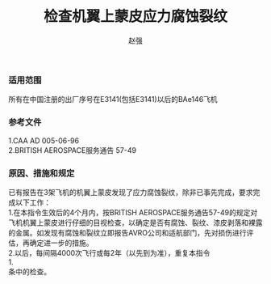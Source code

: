 ﻿---
amendno: 39-1701  
cadno: CAD1996-B146-06  
title: 检查机翼上蒙皮应力腐蚀裂纹  
publishdate: 1996-08-27  
effdate: 1996-09-01  
acmodels: ["B146"]  
tags: []  
engs: []  
pns: []  
mfrs: ["英宇航"]  
admins: 民航总局  
author: 赵强  
---
  
### 适用范围  
所有在中国注册的出厂序号在E3141(包括E3141)以后的BAe146飞机  
  
<!--more-->  
### 参考文件  
  1.CAA AD 005-06-96  
  2.BRITISH AEROSPACE服务通告 57-49  
  
### 原因、措施和规定  

  已有报告在3架飞机的机翼上蒙皮发现了应力腐蚀裂纹，除非已事先完成，要求完成以下工作：  
  1.在本指令生效后的4个月内，按BRITISH AEROSPACE服务通告57-49的规定对飞机机翼上蒙皮进行仔细的目视检查，以确定是否有腐蚀、裂纹、漆皮剥落和裸露的金属。如发现有腐蚀和裂纹立即报告AVRO公司和适航部门，先对损伤进行评估，再确定进一步的措施。  
  2.以后，每间隔4000次飞行或每2年（以先到为准），重复本指令  
1.  
条中的检查。  
  
  
